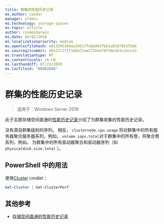 ```yaml
---
title: 群集的性能历史记录
ms.author: cosdar
manager: eldenc
ms.technology: storage-spaces
ms.topic: article
author: cosmosdarwin
ms.date: 02/02/2018
ms.localizationpriority: medium
ms.openlocfilehash: e013295364ae2951ffe8a963fb61a85d7863f5b6
ms.sourcegitcommit: d5e27c1f2f168a71ae272bebf8f50e1b3ccbcca3
ms.translationtype: MT
ms.contentlocale: zh-CN
ms.lasthandoff: 07/23/2020
ms.locfileid: "86962049"
---
```

# <a name="performance-history-for-clusters"></a>群集的性能历史记录

> 适用于：Windows Server 2019

此子主题存储空间直通的[性能历史记录](performance-history.md)介绍了为群集收集的性能历史记录。

没有源自群集级别的序列。 相反， `clusternode.cpu.usage` 将对群集中的所有服务器聚合服务器系列，例如。 `volume.iops.total`对于群集中的所有卷，将聚合卷系列，例如。 为群集中的所有驱动器聚合和驱动器序列（如 `physicaldisk.size.total` ）。

## <a name="usage-in-powershell"></a>PowerShell 中的用法

使用[Cluster](/powershell/module/failoverclusters/get-cluster) cmdlet：

```PowerShell
Get-Cluster | Get-ClusterPerf
```

## <a name="additional-references"></a>其他参考

- [存储空间直通的性能历史记录](performance-history.md)
